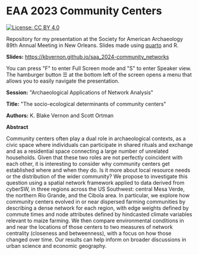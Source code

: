 
# EAA 2023 Community Centers

<!-- badges: start -->
[![License: CC BY 4.0](https://img.shields.io/badge/License-CC_BY_4.0-lightgrey.svg)](https://creativecommons.org/licenses/by/4.0/)
<!-- badges: end -->

Repository for my presentation at the Society for American Archaeology 89th Annual Meeting in New Orleans. Slides made using [quarto](https://quarto.org/) and R. 

__Slides:__ <https://kbvernon.github.io/saa_2024-community_networks>

You can press "F" to enter Full Screen mode and "S" to enter Speaker view. The hamburger button ☰ at the bottom left of the screen opens a menu that allows you to easily navigate the presentation.  

__Session:__ "Archaeological Applications of Network Analysis"

__Title:__ "The socio-ecological determinants of community centers"

__Authors:__ K. Blake Vernon and Scott Ortman

__Abstract__  

Community centers often play a dual role in archaeological contexts, as a civic space where individuals can participate in shared rituals and exchange and as a residential space connecting a large number of unrelated households. Given that these two roles are not perfectly coincident with each other, it is interesting to consider why community centers get established where and when they do. Is it more about local resource needs or the distribution of the wider community? We propose to investigate this question using a spatial network framework applied to data derived from cyberSW, in three regions across the US Southwest: central Mesa Verde, the northern Rio Grande, and the Cibola area. In particular, we explore how community centers evolved in or near dispersed farming communities by describing a dense network for each region, with edge weights defined by commute times and node attributes defined by hindcasted climate variables relevant to maize farming. We then compare environmental conditions in and near the locations of those centers to two measures of network centrality (closeness and betweenness), with a focus on how those changed over time. Our results can help inform on broader discussions in urban science and economic geography.
